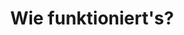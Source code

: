 ---
title: "Wie funktioniert's?"
layout: "how-it-works"
draft: false

how_it_works_video:
  enable: true
  subtitle: "Unser Programm"
  title: "Erlebe selbstbestimmtes Lernen"
  description: "Finde deine besten Fähigkeiten und lerne mit anderen online und weltweit, betreut von geprüften Lerncoaches."
  video_url: "https://www.youtube.com/embed/IWOytqB7N-k"
  video_thumbnail: "how-it-works/individual.jpg"


# how_it_works
how_it_works:   
  enable: true
  block:
  - subtitle: "Selbstbestimmt Lernen"
    title: "Hol dir das Wissen, das dich wirklich weiterbringt"
    description: "Hast du keine Lust mehr auf Standard-Stundenpläne? Das können wir gut verstehen. Es gibt so viele interessante Fragen in der Welt, da brauchen wir kein Fließbandprogramm. Wir planen mit dir deine Ziele und helfen dir, sie zu erreichen - pro Semester und pro Woche. Das Lernen passiert automatisch bei den Dingen, die dir wichtig sind."
    image: "how-it-works/reading.jpg"

  - subtitle: "Online Programm"
    title: "Sag Hallo zu deiner Lern-Community"
    description: "Finde die Themen, die dich wirklich interessieren. Vielleicht passt eine von unseren Mini-Challenges? Oder du möchtest selber einen Lernkreis starten? Jede Gruppe wird durch einen ausgebildeten Lern-Coach begleitet."
    image: "how-it-works/online.jpg"

  - subtitle: "Zielgruppe"
    title: "Inklusion inklusive"
    description: "Hast du schon einmal zwei Menschen getroffen, die 100% gleich waren? Vermutlich nicht. Warum sollte dann das Lernen 100% gleich sein? Jeder hat seine eigenen Bedürfnisse, Ziele und Wünsche. Bei uns darfst du so sein, wie du bist. Und wenn du spezielle Hilfe brauchst, unterstützen wir dich gerne. Damit sind wir automatisch inklusiv."
    image: "how-it-works/sensible.jpg"

  - subtitle: "Lernformat"
    title: "Finde deine eigene Vielfalt"
    description: "Online Lernen heißt nicht nur Videokonferenz. Unsere Challenges sind so vielfältig wie unsere Lernenden. Die Lerngruppen treffen sich regelmäßig online und arbeiten dann ganz unterschiedlich - alleine, in Gruppen, mit Material oder draußen."
    image: "how-it-works/vielfalt.jpg"


---